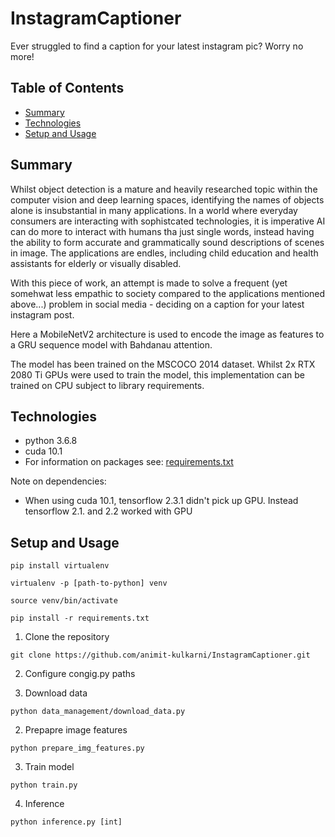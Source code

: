 # InstagramCaptioner

Ever struggled to find a caption for your latest instagram pic? Worry no more!

## Table of Contents
* [Summary](#summary)
* [Technologies](#technologies)
* [Setup and Usage](#setup-and-usage)

## Summary
Whilst object detection is a mature and heavily researched topic within the computer vision and deep learning spaces, identifying the names of objects alone is insubstantial in many applications. In a world where everyday consumers are interacting with sophistcated technologies, it is imperative AI can do more to interact with humans tha just single words, instead having the ability to form accurate and grammatically sound descriptions of scenes in image. The applications are endles, including child education and health assistants for elderly or visually disabled.  

With this piece of work, an attempt is made to solve a frequent (yet somehwat less empathic to society compared to the applications mentioned above...) problem in social media - deciding on a caption for your latest instagram post. 

Here a MobileNetV2 architecture is used to encode the image as features to a GRU sequence model with Bahdanau attention.

The model has been trained on the MSCOCO 2014 dataset. Whilst 2x RTX 2080 Ti GPUs were used to train the model, this implementation can be trained on CPU subject to library requirements.

## Technologies
* python 3.6.8
* cuda 10.1
* For information on packages see: [requirements.txt](requirements.txt)

Note on dependencies:
* When using cuda 10.1, tensorflow 2.3.1 didn't pick up GPU. Instead tensorflow 2.1. and 2.2 worked with GPU

## Setup and Usage

`pip install virtualenv`

`virtualenv -p [path-to-python] venv`

`source venv/bin/activate`

`pip install -r requirements.txt`

1. Clone the repository

`git clone https://github.com/animit-kulkarni/InstagramCaptioner.git`

2. Configure congig.py paths

3. Download data

`python data_management/download_data.py`

2. Prepapre image features

`python prepare_img_features.py`

3. Train model

`python train.py`

4. Inference

`python inference.py [int]`

